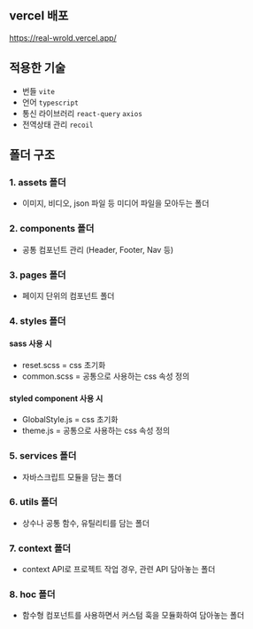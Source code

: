 ## vercel 배포

https://real-wrold.vercel.app/

## 적용한 기술

- 번들 `vite`
- 언어 `typescript`
- 통신 라이브러리 `react-query` `axios`
- 전역상태 관리 `recoil`

## 폴더 구조

### 1. assets 폴더

- 이미지, 비디오, json 파일 등 미디어 파일을 모아두는 폴더

### 2. components 폴더

- 공통 컴포넌트 관리 (Header, Footer, Nav 등)

### 3. pages 폴더

- 페이지 단위의 컴포넌트 폴더

### 4. styles 폴더

#### sass 사용 시

- reset.scss = css 초기화
- common.scss = 공통으로 사용하는 css 속성 정의

#### styled component 사용 시

- GlobalStyle.js = css 초기화
- theme.js = 공통으로 사용하는 css 속성 정의

### 5. services 폴더

- 자바스크립트 모듈을 담는 폴더

### 6. utils 폴더

- 상수나 공통 함수, 유틸리티를 담는 폴더

### 7. context 폴더

- context API로 프로젝트 작업 경우, 관련 API 담아놓는 폴더

### 8. hoc 폴더

- 함수형 컴포넌트를 사용하면서 커스텀 훅을 모듈화하여 담아놓는 폴더
